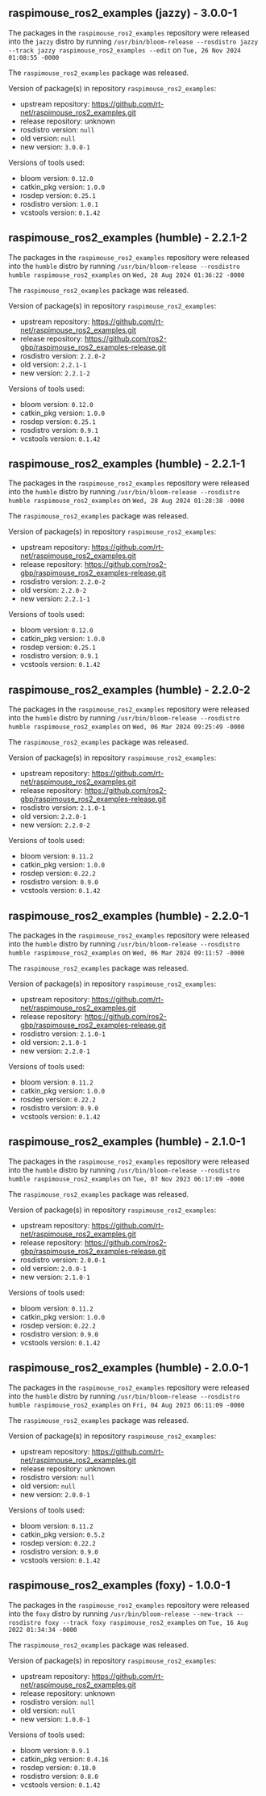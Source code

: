 ## raspimouse_ros2_examples (jazzy) - 3.0.0-1

The packages in the `raspimouse_ros2_examples` repository were released into the `jazzy` distro by running `/usr/bin/bloom-release --rosdistro jazzy --track jazzy raspimouse_ros2_examples --edit` on `Tue, 26 Nov 2024 01:08:55 -0000`

The `raspimouse_ros2_examples` package was released.

Version of package(s) in repository `raspimouse_ros2_examples`:

- upstream repository: https://github.com/rt-net/raspimouse_ros2_examples.git
- release repository: unknown
- rosdistro version: `null`
- old version: `null`
- new version: `3.0.0-1`

Versions of tools used:

- bloom version: `0.12.0`
- catkin_pkg version: `1.0.0`
- rosdep version: `0.25.1`
- rosdistro version: `1.0.1`
- vcstools version: `0.1.42`


## raspimouse_ros2_examples (humble) - 2.2.1-2

The packages in the `raspimouse_ros2_examples` repository were released into the `humble` distro by running `/usr/bin/bloom-release --rosdistro humble raspimouse_ros2_examples` on `Wed, 28 Aug 2024 01:36:22 -0000`

The `raspimouse_ros2_examples` package was released.

Version of package(s) in repository `raspimouse_ros2_examples`:

- upstream repository: https://github.com/rt-net/raspimouse_ros2_examples.git
- release repository: https://github.com/ros2-gbp/raspimouse_ros2_examples-release.git
- rosdistro version: `2.2.0-2`
- old version: `2.2.1-1`
- new version: `2.2.1-2`

Versions of tools used:

- bloom version: `0.12.0`
- catkin_pkg version: `1.0.0`
- rosdep version: `0.25.1`
- rosdistro version: `0.9.1`
- vcstools version: `0.1.42`


## raspimouse_ros2_examples (humble) - 2.2.1-1

The packages in the `raspimouse_ros2_examples` repository were released into the `humble` distro by running `/usr/bin/bloom-release --rosdistro humble raspimouse_ros2_examples` on `Wed, 28 Aug 2024 01:28:38 -0000`

The `raspimouse_ros2_examples` package was released.

Version of package(s) in repository `raspimouse_ros2_examples`:

- upstream repository: https://github.com/rt-net/raspimouse_ros2_examples.git
- release repository: https://github.com/ros2-gbp/raspimouse_ros2_examples-release.git
- rosdistro version: `2.2.0-2`
- old version: `2.2.0-2`
- new version: `2.2.1-1`

Versions of tools used:

- bloom version: `0.12.0`
- catkin_pkg version: `1.0.0`
- rosdep version: `0.25.1`
- rosdistro version: `0.9.1`
- vcstools version: `0.1.42`


## raspimouse_ros2_examples (humble) - 2.2.0-2

The packages in the `raspimouse_ros2_examples` repository were released into the `humble` distro by running `/usr/bin/bloom-release --rosdistro humble raspimouse_ros2_examples` on `Wed, 06 Mar 2024 09:25:49 -0000`

The `raspimouse_ros2_examples` package was released.

Version of package(s) in repository `raspimouse_ros2_examples`:

- upstream repository: https://github.com/rt-net/raspimouse_ros2_examples.git
- release repository: https://github.com/ros2-gbp/raspimouse_ros2_examples-release.git
- rosdistro version: `2.1.0-1`
- old version: `2.2.0-1`
- new version: `2.2.0-2`

Versions of tools used:

- bloom version: `0.11.2`
- catkin_pkg version: `1.0.0`
- rosdep version: `0.22.2`
- rosdistro version: `0.9.0`
- vcstools version: `0.1.42`


## raspimouse_ros2_examples (humble) - 2.2.0-1

The packages in the `raspimouse_ros2_examples` repository were released into the `humble` distro by running `/usr/bin/bloom-release --rosdistro humble raspimouse_ros2_examples` on `Wed, 06 Mar 2024 09:11:57 -0000`

The `raspimouse_ros2_examples` package was released.

Version of package(s) in repository `raspimouse_ros2_examples`:

- upstream repository: https://github.com/rt-net/raspimouse_ros2_examples.git
- release repository: https://github.com/ros2-gbp/raspimouse_ros2_examples-release.git
- rosdistro version: `2.1.0-1`
- old version: `2.1.0-1`
- new version: `2.2.0-1`

Versions of tools used:

- bloom version: `0.11.2`
- catkin_pkg version: `1.0.0`
- rosdep version: `0.22.2`
- rosdistro version: `0.9.0`
- vcstools version: `0.1.42`


## raspimouse_ros2_examples (humble) - 2.1.0-1

The packages in the `raspimouse_ros2_examples` repository were released into the `humble` distro by running `/usr/bin/bloom-release --rosdistro humble raspimouse_ros2_examples` on `Tue, 07 Nov 2023 06:17:09 -0000`

The `raspimouse_ros2_examples` package was released.

Version of package(s) in repository `raspimouse_ros2_examples`:

- upstream repository: https://github.com/rt-net/raspimouse_ros2_examples.git
- release repository: https://github.com/ros2-gbp/raspimouse_ros2_examples-release.git
- rosdistro version: `2.0.0-1`
- old version: `2.0.0-1`
- new version: `2.1.0-1`

Versions of tools used:

- bloom version: `0.11.2`
- catkin_pkg version: `1.0.0`
- rosdep version: `0.22.2`
- rosdistro version: `0.9.0`
- vcstools version: `0.1.42`


## raspimouse_ros2_examples (humble) - 2.0.0-1

The packages in the `raspimouse_ros2_examples` repository were released into the `humble` distro by running `/usr/bin/bloom-release --rosdistro humble raspimouse_ros2_examples` on `Fri, 04 Aug 2023 06:11:09 -0000`

The `raspimouse_ros2_examples` package was released.

Version of package(s) in repository `raspimouse_ros2_examples`:

- upstream repository: https://github.com/rt-net/raspimouse_ros2_examples.git
- release repository: unknown
- rosdistro version: `null`
- old version: `null`
- new version: `2.0.0-1`

Versions of tools used:

- bloom version: `0.11.2`
- catkin_pkg version: `0.5.2`
- rosdep version: `0.22.2`
- rosdistro version: `0.9.0`
- vcstools version: `0.1.42`


## raspimouse_ros2_examples (foxy) - 1.0.0-1

The packages in the `raspimouse_ros2_examples` repository were released into the `foxy` distro by running `/usr/bin/bloom-release --new-track --rosdistro foxy --track foxy raspimouse_ros2_examples` on `Tue, 16 Aug 2022 01:34:34 -0000`

The `raspimouse_ros2_examples` package was released.

Version of package(s) in repository `raspimouse_ros2_examples`:

- upstream repository: https://github.com/rt-net/raspimouse_ros2_examples.git
- release repository: unknown
- rosdistro version: `null`
- old version: `null`
- new version: `1.0.0-1`

Versions of tools used:

- bloom version: `0.9.1`
- catkin_pkg version: `0.4.16`
- rosdep version: `0.18.0`
- rosdistro version: `0.8.0`
- vcstools version: `0.1.42`


